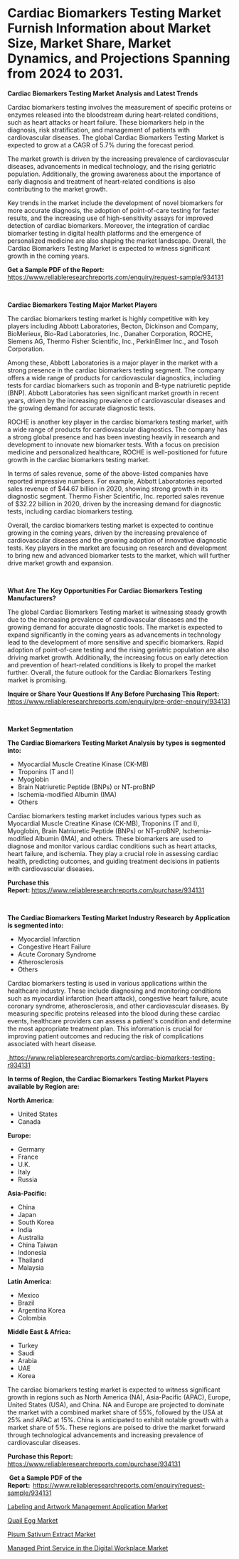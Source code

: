 <p><h1>Cardiac Biomarkers Testing Market Furnish Information about Market Size, Market Share, Market Dynamics, and Projections Spanning from 2024 to 2031.</h1></p><p><strong>Cardiac Biomarkers Testing Market Analysis and Latest Trends</strong></p>
<p><p>Cardiac biomarkers testing involves the measurement of specific proteins or enzymes released into the bloodstream during heart-related conditions, such as heart attacks or heart failure. These biomarkers help in the diagnosis, risk stratification, and management of patients with cardiovascular diseases. The global Cardiac Biomarkers Testing Market is expected to grow at a CAGR of 5.7% during the forecast period. </p><p>The market growth is driven by the increasing prevalence of cardiovascular diseases, advancements in medical technology, and the rising geriatric population. Additionally, the growing awareness about the importance of early diagnosis and treatment of heart-related conditions is also contributing to the market growth.</p><p>Key trends in the market include the development of novel biomarkers for more accurate diagnosis, the adoption of point-of-care testing for faster results, and the increasing use of high-sensitivity assays for improved detection of cardiac biomarkers. Moreover, the integration of cardiac biomarker testing in digital health platforms and the emergence of personalized medicine are also shaping the market landscape. Overall, the Cardiac Biomarkers Testing Market is expected to witness significant growth in the coming years.</p></p>
<p><strong>Get a Sample PDF of the Report:&nbsp;</strong> <a href="https://www.reliableresearchreports.com/enquiry/request-sample/934131">https://www.reliableresearchreports.com/enquiry/request-sample/934131</a></p>
<p>&nbsp;</p>
<p><strong>Cardiac Biomarkers Testing Major Market Players</strong></p>
<p><p>The cardiac biomarkers testing market is highly competitive with key players including Abbott Laboratories, Becton, Dickinson and Company, BioMerieux, Bio-Rad Laboratories, Inc., Danaher Corporation, ROCHE, Siemens AG, Thermo Fisher Scientific, Inc., PerkinElmer Inc., and Tosoh Corporation. </p><p>Among these, Abbott Laboratories is a major player in the market with a strong presence in the cardiac biomarkers testing segment. The company offers a wide range of products for cardiovascular diagnostics, including tests for cardiac biomarkers such as troponin and B-type natriuretic peptide (BNP). Abbott Laboratories has seen significant market growth in recent years, driven by the increasing prevalence of cardiovascular diseases and the growing demand for accurate diagnostic tests.</p><p>ROCHE is another key player in the cardiac biomarkers testing market, with a wide range of products for cardiovascular diagnostics. The company has a strong global presence and has been investing heavily in research and development to innovate new biomarker tests. With a focus on precision medicine and personalized healthcare, ROCHE is well-positioned for future growth in the cardiac biomarkers testing market.</p><p>In terms of sales revenue, some of the above-listed companies have reported impressive numbers. For example, Abbott Laboratories reported sales revenue of $44.67 billion in 2020, showing strong growth in its diagnostic segment. Thermo Fisher Scientific, Inc. reported sales revenue of $32.22 billion in 2020, driven by the increasing demand for diagnostic tests, including cardiac biomarkers testing.</p><p>Overall, the cardiac biomarkers testing market is expected to continue growing in the coming years, driven by the increasing prevalence of cardiovascular diseases and the growing adoption of innovative diagnostic tests. Key players in the market are focusing on research and development to bring new and advanced biomarker tests to the market, which will further drive market growth and expansion.</p></p>
<p>&nbsp;</p>
<p><strong>What Are The Key Opportunities For Cardiac Biomarkers Testing Manufacturers?</strong></p>
<p><p>The global Cardiac Biomarkers Testing market is witnessing steady growth due to the increasing prevalence of cardiovascular diseases and the growing demand for accurate diagnostic tools. The market is expected to expand significantly in the coming years as advancements in technology lead to the development of more sensitive and specific biomarkers. Rapid adoption of point-of-care testing and the rising geriatric population are also driving market growth. Additionally, the increasing focus on early detection and prevention of heart-related conditions is likely to propel the market further. Overall, the future outlook for the Cardiac Biomarkers Testing market is promising.</p></p>
<p><strong>Inquire or Share Your Questions If Any Before Purchasing This Report:</strong> <a href="https://www.reliableresearchreports.com/enquiry/pre-order-enquiry/934131">https://www.reliableresearchreports.com/enquiry/pre-order-enquiry/934131</a></p>
<p>&nbsp;</p>
<p><strong>Market Segmentation</strong></p>
<p><strong>The Cardiac Biomarkers Testing Market Analysis by types is segmented into:</strong></p>
<p><ul><li>Myocardial Muscle Creatine Kinase (CK-MB)</li><li>Troponins (T and I)</li><li>Myoglobin</li><li>Brain Natriuretic Peptide (BNPs) or NT-proBNP</li><li>Ischemia-modified Albumin (IMA)</li><li>Others</li></ul></p>
<p><p>Cardiac biomarkers testing market includes various types such as Myocardial Muscle Creatine Kinase (CK-MB), Troponins (T and I), Myoglobin, Brain Natriuretic Peptide (BNPs) or NT-proBNP, Ischemia-modified Albumin (IMA), and others. These biomarkers are used to diagnose and monitor various cardiac conditions such as heart attacks, heart failure, and ischemia. They play a crucial role in assessing cardiac health, predicting outcomes, and guiding treatment decisions in patients with cardiovascular diseases.</p></p>
<p><strong>Purchase this Report:&nbsp;</strong><a href="https://www.reliableresearchreports.com/purchase/934131">https://www.reliableresearchreports.com/purchase/934131</a></p>
<p>&nbsp;</p>
<p><strong>The Cardiac Biomarkers Testing Market Industry Research by Application is segmented into:</strong></p>
<p><ul><li>Myocardial Infarction</li><li>Congestive Heart Failure</li><li>Acute Coronary Syndrome</li><li>Atherosclerosis</li><li>Others</li></ul></p>
<p><p>Cardiac biomarkers testing is used in various applications within the healthcare industry. These include diagnosing and monitoring conditions such as myocardial infarction (heart attack), congestive heart failure, acute coronary syndrome, atherosclerosis, and other cardiovascular diseases. By measuring specific proteins released into the blood during these cardiac events, healthcare providers can assess a patient's condition and determine the most appropriate treatment plan. This information is crucial for improving patient outcomes and reducing the risk of complications associated with heart disease.</p></p>
<p><a href="https://www.reliableresearchreports.com/cardiac-biomarkers-testing-r934131">&nbsp;https://www.reliableresearchreports.com/cardiac-biomarkers-testing-r934131</a></p>
<p><strong>In terms of Region, the Cardiac Biomarkers Testing Market Players available by Region are:</strong></p>
<p>
    <p> <strong> North America: </strong>
        <ul>
            <li>United States</li>
            <li>Canada</li>
        </ul>
        </p> 
    <p> <strong> Europe: </strong>
        <ul>
            <li>Germany</li>
            <li>France</li>
            <li>U.K.</li>
            <li>Italy</li>
            <li>Russia</li>
        </ul>
        </p> 
    <p> <strong> Asia-Pacific: </strong>
        <ul>
            <li>China</li>
            <li>Japan</li>
            <li>South Korea</li>
            <li>India</li>
            <li>Australia</li>
            <li>China Taiwan</li>
            <li>Indonesia</li>
            <li>Thailand</li>
            <li>Malaysia</li>
        </ul>
        </p> 
    <p> <strong> Latin America: </strong>
        <ul>
            <li>Mexico</li>
            <li>Brazil</li>
            <li>Argentina Korea</li>
            <li>Colombia</li>
        </ul>
        </p> 
    <p> <strong> Middle East & Africa: </strong>
        <ul>
            <li>Turkey</li>
            <li>Saudi</li>
            <li>Arabia</li>
            <li>UAE</li>
            <li>Korea</li>
        </ul>
    </p>
    </p>
<p><p>The cardiac biomarkers testing market is expected to witness significant growth in regions such as North America (NA), Asia-Pacific (APAC), Europe, United States (USA), and China. NA and Europe are projected to dominate the market with a combined market share of 55%, followed by the USA at 25% and APAC at 15%. China is anticipated to exhibit notable growth with a market share of 5%. These regions are poised to drive the market forward through technological advancements and increasing prevalence of cardiovascular diseases.</p></p>
<p><strong>Purchase this Report: </strong><a href="https://www.reliableresearchreports.com/purchase/934131">https://www.reliableresearchreports.com/purchase/934131</a></p>
<p>&nbsp;<strong>Get a Sample PDF of the Report:&nbsp;&nbsp;</strong><a href="https://www.reliableresearchreports.com/enquiry/request-sample/934131">https://www.reliableresearchreports.com/enquiry/request-sample/934131</a></p>
<p><strong></strong></p>
<p><p><a href="https://github.com/SashaBeier2023/Market-Research-Report-List-1/blob/main/labeling-and-artwork-management-application-market.md">Labeling and Artwork Management Application Market</a></p><p><a href="https://www.linkedin.com/pulse/quail-egg-market-report-reveals-latest-trends-growth-opportunities-jjacf">Quail Egg Market</a></p><p><a href="https://www.linkedin.com/pulse/pisum-sativum-extract-market-analysis-its-cagr-segmentation-global-rluuf">Pisum Sativum Extract Market</a></p><p><a href="https://github.com/singletonthaxterkelliehr2df/Market-Research-Report-List-2/blob/main/managed-print-service-in-the-digital-workplace-market.md">Managed Print Service in the Digital Workplace Market</a></p></p>